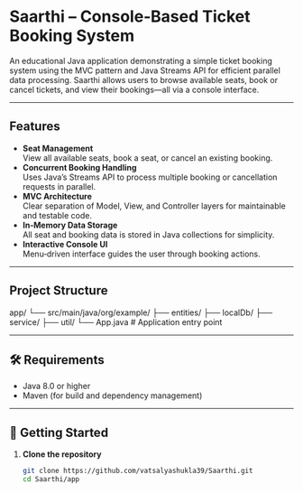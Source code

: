 # Saarthi – Console‑Based Ticket Booking System

An educational Java application demonstrating a simple ticket booking system using the MVC pattern and Java Streams API for efficient parallel data processing. Saarthi allows users to browse available seats, book or cancel tickets, and view their bookings—all via a console interface.

---

##  Features

- **Seat Management**  
  View all available seats, book a seat, or cancel an existing booking.
- **Concurrent Booking Handling**  
  Uses Java’s Streams API to process multiple booking or cancellation requests in parallel.
- **MVC Architecture**  
  Clear separation of Model, View, and Controller layers for maintainable and testable code.
- **In‑Memory Data Storage**  
  All seat and booking data is stored in Java collections for simplicity.
- **Interactive Console UI**  
  Menu‑driven interface guides the user through booking actions.

---

##  Project Structure
app/
└── src/main/java/org/example/
├── entities/
├── localDb/ 
├── service/ 
├── util/ 
└── App.java # Application entry point 


---

## 🛠️ Requirements

- Java 8.0 or higher
- Maven (for build and dependency management)

---

## 🎯 Getting Started

1. **Clone the repository**  
   ```bash
   git clone https://github.com/vatsalyashukla39/Saarthi.git
   cd Saarthi/app


